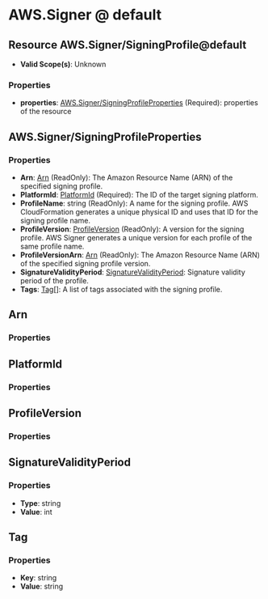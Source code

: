 # AWS.Signer @ default

## Resource AWS.Signer/SigningProfile@default
* **Valid Scope(s)**: Unknown
### Properties
* **properties**: [AWS.Signer/SigningProfileProperties](#awssignersigningprofileproperties) (Required): properties of the resource

## AWS.Signer/SigningProfileProperties
### Properties
* **Arn**: [Arn](#arn) (ReadOnly): The Amazon Resource Name (ARN) of the specified signing profile.
* **PlatformId**: [PlatformId](#platformid) (Required): The ID of the target signing platform.
* **ProfileName**: string (ReadOnly): A name for the signing profile. AWS CloudFormation generates a unique physical ID and uses that ID for the signing profile name. 
* **ProfileVersion**: [ProfileVersion](#profileversion) (ReadOnly): A version for the signing profile. AWS Signer generates a unique version for each profile of the same profile name.
* **ProfileVersionArn**: [Arn](#arn) (ReadOnly): The Amazon Resource Name (ARN) of the specified signing profile version.
* **SignatureValidityPeriod**: [SignatureValidityPeriod](#signaturevalidityperiod): Signature validity period of the profile.
* **Tags**: [Tag](#tag)[]: A list of tags associated with the signing profile.

## Arn
### Properties

## PlatformId
### Properties

## ProfileVersion
### Properties

## SignatureValidityPeriod
### Properties
* **Type**: string
* **Value**: int

## Tag
### Properties
* **Key**: string
* **Value**: string

